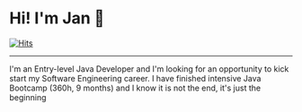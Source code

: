# Hi! I'm Jan :wave:



[![Hits](https://hits.seeyoufarm.com/api/count/incr/badge.svg?url=https%3A%2F%2Fgithub.com%2FJaneckN&count_bg=%2379C83D&title_bg=%23555555&icon=github.svg&icon_color=%23E7E7E7&title=Visitors&edge_flat=false)](https://hits.seeyoufarm.com)
***

I'm an Entry-level Java Developer and I'm looking for an opportunity to kick start my Software Engineering career.
I have finished intensive Java Bootcamp (360h, 9 months) and I know it is not the end, it's just the beginning